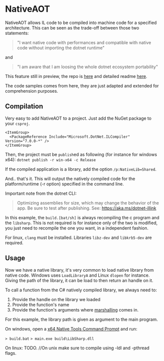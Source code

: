 # NativeAOT

NativeAOT allows IL code to be compiled into machine code for a specified architecture.
This can be seen as the trade-off between those two statements:
> "I want native code with performances and compatible with native code without importing the dotnet runtime"

and

> "I am aware that I am loosing the whole dotnet ecosystem portability"


This feature still in preview, the repo is [here](https://github.com/dotnet/runtimelab/tree/feature/NativeAOT) and detailed readme [here](https://github.com/dotnet/runtimelab/blob/feature/NativeAOT/docs/using-nativeaot/README.md).

The code samples comes from here, they are just adapted and extended for comprehension purposes.

## Compilation
Very easy to add NativeAOT to a project. Just add the NuGet package to your `csproj`.
```XAML
<ItemGroup>
  <PackageReference Include="Microsoft.DotNet.ILCompiler" Version="7.0.0-*" />
</ItemGroup>
```

Then, the project must be `publish`ed as following (for instance for windows x64):
`dotnet publish -r win-x64 -c Release`

If the compiled application is a library, add the option `/p:NativeLib=Shared`.

And.. that's it. This will output the natively compiled code for the platform/runtime (-r option) specified in the command line.

Important note from the dotnet CLI:
>   Optimizing assemblies for size, which may change the behavior of the app. Be sure to test after publishing. See: https://aka.ms/dotnet-illink

In this example, the `build.[bat/sh]` is always recompiling the c program and the `libsharp`. This is not required is for instance only of the two is modified, you just need to recompile the one you want, in a independent fashion.

For linux, `clang` must be installed.
Libraries `libz-dev` and `libkrb5-dev` are required.


## Usage
Now we have a native library, it's very common to load native library from native code.
Windows uses `LoadLibraryA` and Linux `dlopen` for instance. Giving the path of the library, it can be load to then return an handle on it.

To call a function from the C# natively compiled library, we always need to:
1. Provide the handle on the library we loaded
2. Provide the function's name
3. Provide the function's arguments where [marshalling](https://docs.microsoft.com/en-us/dotnet/standard/native-interop/type-marshalling) comes in.

For this example, the library path is given as argument to the main program.

On windows, open a [x64 Native Tools Command Prompt](https://docs.microsoft.com/en-us/cpp/build/how-to-enable-a-64-bit-visual-cpp-toolset-on-the-command-line?view=msvc-170) and run:

`> build.bat`
`> main.exe build\LibSharp.dll`

On linux: TODO.
//On unix make sure to compile using -ldl and -pthread flags.
